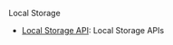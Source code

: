 Local Storage

- [Local Storage API](https://editor.swagger.io/?url=https://raw.githubusercontent.com/IceWhaleTech/IceWhale-OpenAPI/main/local_storage/local_storage/openapi.yaml): Local Storage APIs